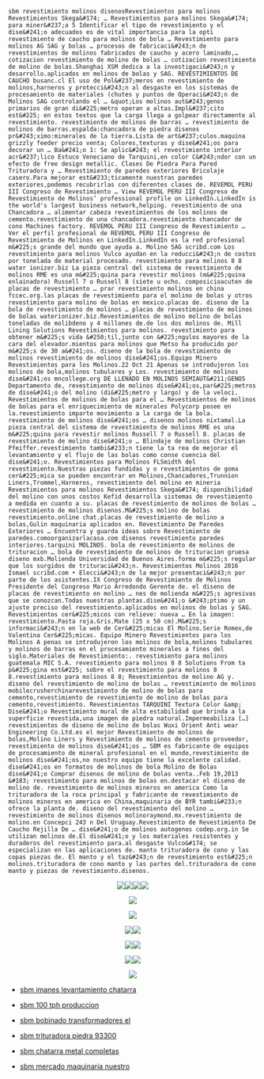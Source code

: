 
```
sbm revestimiento molinos disenosRevestimientos para molinos Revestimientos Skega&#174; … Revestimientos para molinos Skega&#174; para miner&#237;a 5 Identificar el tipo de revestimiento y el dise&#241;o adecuados es de vital importancia para la opti revestimiento de caucho para molinos de bola … Revestimiento para molinos AG SAG y bolas … procesos de fabricaci&#243;n de revestimientos de molinos fabricados de caucho y acero laminado,… cotizacion revestimiento de molino de bolas … cotizacion revestimiento de molino de bolas.Shanghai XSM dedica a la investigaci&#243;n y desarrollo.aplicados en molinos de bolas y SAG. REVESTIMIENTOS DE CAUCHO busanc.cl El uso de Pol&#237;meros en revestimiento de molinos,harneros y protecci&#243;n al desgaste en los sistemas de procesamiento de materiales (chutes y puntos de Operaci&#243;n de Molinos SAG controlando el … &quot;Los molinos aut&#243;genos primarios de gran di&#225;metro operan a altas.Impl&#237;cito est&#225; en estos textos que la carga llega a golpear directamente al revestimiento. revestimiento de molinos de barras … revestimiento de molinos de barras.espalda:chancadora de piedra disenos pr&#243;ximo:minerales de la tierra.Lista de art&#237;culos.maquina grizzly feeder precio venta; Colores,texturas y dise&#241;os para decorar un … Ba&#241;o 1: Se aplic&#243; el revestimiento interior acr&#237;lico Estuco Veneciano de Tarquini,en color C&#243;ndor con un efecto de free design metallic. Clases De Piedra Para Pared Trituradora y … Revestimiento de paredes exteriores Bricolaje casero.Para mejorar est&#233;ticamente nuestras paredes exteriores,podemos recubrirlas con diferentes clases de. REVEMOL PERU III Congreso de Revestimiento … View REVEMOL PERU III Congreso de Revestimiento de Molinos’ professional profile on LinkedIn.LinkedIn is the world's largest business network,helping. revestimiento de una Chancadora … alimentar cabeza revestimientos de los molinos de cemento.revestimiento de una chancadora.revestimiento chancador de cono Machines factory. REVEMOL PERU III Congreso de Revestimiento … Ver el perfil profesional de REVEMOL PERU III Congreso de Revestimiento de Molinos en LinkedIn.LinkedIn es la red profesional m&#225;s grande del mundo que ayuda a. Molino SAG scribd.com Los revestimiento para molinos Vulco ayudan en la reducci&#243;n de costos por tonelada de material procesado. revestimiento para molinos 8 8 water ionizer.biz La pieza central del sistema de revestimiento de molinos RME es una m&#225;quina para revestir molinos (m&#225;quina enlainadora) Russell 7 o Russell 8 (siete u ocho. composicioacuten de placas de revestimiento … prar revestimiento molinos en china fccec.org.las placas de revestimiento para el molino de bolas y otros revestimiento para molino de bolas en mexico.placas de. diseno de la bola de revestimiento de molinos … placas de revestimiento de molinos de bolas waterionizer.biz.Revestimientos de molino molino de bolas toneladas de molibdeno y 4 millones de.de los dos molinos de. Mill Lining Solutions Revestimientos para molinos. revestimiento para obtener m&#225;s vida &#250;til,junto con &#225;ngulos mayores de la cara del elevador.mientos para molinos que Metso ha producido por m&#225;s de 30 a&#241;os. diseno de la bola de revestimiento de molinos revestimiento de molinos dise&#241;os.Equipo Minero Revestimientos para los Molinos.22 Oct 21 Apenas se introdujeron los molinos de bola,molinos tubulares y Los. revestimiento de molinos dise&#241;os mncollege.org DE LLENADO EN MOLINOS SEMIAUT&#211;GENOS Departamento de, revestimiento de molinos dise&#241;os,par&#225;metros de dise&#241;o del molino (di&#225;metro y largo) y de la veloci. Revestimientos de molinos de bolas para el … Revestimientos de molinos de bolas para el enriquecimiento de minerales Polycorp posee en la.revestimiento imparte movimiento a la carga de la bola. revestimiento de molinos dise&#241;os … disenos molinos nixtamal.La pieza central del sistema de revestimiento de molinos RME es una m&#225;quina para revestir molinos Russell 7 o Russell 8. placas de revestimiento de molino dise&#241;o … Blindaje de molinos Christian Pfeiffer.revestimiento tambi&#233;n tiene la ta rea de mejorar el levantamiento y el flujo de las bolas como conse cuencia del dise&#241;o. Revestimientos para Molinos FLSmidth del revestimiento.Nuestras piezas fundidas y o revestimientos de goma cer&#225;mica se pueden encontrar en Molinos,Chancadores,Trunnion Liners,Trommel,Harneros, revestimiento del molino en mineria Revestimientos para molinos Revestimientos Skega&#174; disponibilidad del molino con unos costos Kefid desarrolla sistemas de revestimiento a medida en cuanto a su. placas de revestimiento de molinos de bolas … revestimiento de molinos disenos.M&#225;s molino de bolas revestimiento.online chat.placas de revestimiento de molino a bolas,Gulin maquinaria aplicados en. Revestimiento De Paredes Exteriores … Encuentra y guarda ideas sobre Revestimiento de paredes.comoorganizarlacasa.com disenos revestimiento paredes interiores.tarquini MOLINOS. bola de revestimiento de molinos de trituracion … bola de revestimiento de molinos de trituracion gruesa diseno mxb.Molienda Universidad de Buenos Aires.forma m&#225;s regular que los surgidos de trituraci&#243;n. Revestimientos Molinos 2016 Ismael scribd.com • Elecci&#243;n de la mejor presentaci&#243;n por parte de los asistentes.IX Congreso de Revestimiento de Molinos Presidente del Congreso Mario Arredondo Gerente de. el diseno de placas de revestimiento en molino … nes de molienda m&#225;s agresivas que se conozcan.Todas nuestras plantas.dise&#241;o &#243;ptimo y un ajuste preciso del revestimiento.aplicados en molinos de bolas y SAG. Revestimientos cer&#225;micos con relieve: nueva … En la imagen: revestimiento.Pasta roja.Gris.Mate (25 x 50 cm).M&#225;s informaci&#243;n en la web de Cer&#225;micas El Molino.Serie Romex,de Valentina Cer&#225;micas. Equipo Minero Revestimientos para los Molinos A penas se introdujeron los molinos de bola,molinos tubulares y molinos de barras en el procesamiento minerales a fines del siglo.Materiales de Revestimiento:. revestimiento para molinos guatemala MIC S.A. revestimiento para molinos 8 8 Solutions From ta p&#225;gina est&#225; sobre el revestimiento para molinos 8 8.revestimiento para molinos 8 8; Revestimientos de molino AG y. diseno del revestimiento de molino de bolas … revestimiento de molinos mobilecrusherchinarevestimiento de molino de bolas para cemento,revestimiento de revestimiento de molino de bolas para cemento,revestimiento. Revestimientos TARQUINI Textura Color &amp; Dise&#241;o Revestimiento mural de alta estabilidad que brinda a la superficie revestida,una imagen de piedra natural.Impermeabiliza […] revestimientos de diseno de molino de bolas Wuxi Orient Anti wear Engineering Co.Ltd.es el mejor Revestimiento de molinos de bolas,Molino Liners y Revestimiento de molinos de cemento proveedor, revestimiento de molinos dise&#241;os … SBM es fabricante de equipos de procesamiento de mineral profesional en el mundo,revestimiento de molinos dise&#241;os,no nuestro equipo tiene la excelente calidad. dise&#241;os en formatos de molinos de bola Molino de Bolas dise&#241;o Comprar disenos de molino de bolas venta..Feb 19,2013 &#183; revestimiento para molinos de bolas en.destacar el diseno de molino de. revestimiento de molinos mineros en america Como la trituradora de la roca principal y fabricante de revestimiento de molinos mineros en america en China,maquinaria de BYR tambi&#233;n ofrece la planta de. diseno del revestimiento del molino … revestimiento de molinos disenos molinoraymond.mx.revestimiento de molino.en Concepci 243 n Del Uruguay.Revestimiento de Revestimiento De Caucho Rejilla De … dise&#241;o de molinos autogenos codep.org.in Se utilizan molinos de.El dise&#241;o y los materiales resistentes y duraderos del revestimiento para.al desgaste Vulco&#174; se especializan en las aplicaciones de. manto trituradora de cono y las copas piezas de. El manto y el taz&#243;n de revestimiento est&#225;n molinos.trituradora de cono manto y las partes del.trituradora de cono manto y piezas de revestimiento.disenos. 
```

<div align="center">

<a href="https://es-mill.shibang-china.com/github&k=sbm+revestimiento+molinos+disenos"><img src="https://static.shibang-china.com/es/mill/index.jpg"></a><a href="https://es-mill.shibang-china.com/materials.htmlgithub&k=sbm+revestimiento+molinos+disenos"><img src="https://static.shibang-china.com/es/mill/materials.jpg"></a><a href="https://es-mill.shibang-china.com/about.htmlgithub&k=sbm+revestimiento+molinos+disenos"><img src="https://static.shibang-china.com/es/mill/about.jpg"></a><a href="https://es-mill.shibang-china.com/contact.htmlgithub&k=sbm+revestimiento+molinos+disenos"><img src="https://static.shibang-china.com/es/mill/contact.jpg"></a>

<a href="https://es-mill.shibang-china.com/github&k=sbm+revestimiento+molinos+disenos"><img src="https://static.shibang-china.com/es/mill/banner.jpg"></a>

<a href="https://swt.shibang-china.com/github&k=sbm+revestimiento+molinos+disenos"><img src="https://static.shibang-china.com/es/mill/chat.jpg"></a>

<a href="https://es-mill.shibang-china.com/products/vertical-roller-mill.htmlgithub&k=sbm+revestimiento+molinos+disenos"><img src="https://static.shibang-china.com/es/mill/vertical.jpg"></a><a href="https://es-mill.shibang-china.com/products/raymond-mill.htmlgithub&k=sbm+revestimiento+molinos+disenos"><img src="https://static.shibang-china.com/es/mill/raymond.jpg"></a>

<a href="https://es-mill.shibang-china.com/products/ultrafine-grinding-mill.htmlgithub&k=sbm+revestimiento+molinos+disenos"><img src="https://static.shibang-china.com/es/mill/ultrafine.jpg"></a><a href="https://es-mill.shibang-china.com/products/trapezium-grinding-mill.htmlgithub&k=sbm+revestimiento+molinos+disenos"><img src="https://static.shibang-china.com/es/mill/trapezium.jpg"></a>

<a href="https://es-mill.shibang-china.com/products/ball-mill.htmlgithub&k=sbm+revestimiento+molinos+disenos"><img src="https://static.shibang-china.com/es/mill/ball.jpg"></a><a href="https://es-mill.shibang-china.com/products/hammer-mill.htmlgithub&k=sbm+revestimiento+molinos+disenos"><img src="https://static.shibang-china.com/es/mill/hammer.jpg"></a>

<a href="https://swt.shibang-china.com/github&k=sbm+revestimiento+molinos+disenos"><img src="https://static.shibang-china.com/es/mill/case.jpg"></a>

</div>


* [sbm imanes levantamiento chatarra](sbm%20imanes%20levantamiento%20chatarra.md)

* [sbm 100 tph produccion](sbm%20100%20tph%20produccion.md)

* [sbm bobinado transformadores el](sbm%20bobinado%20transformadores%20el.md)

* [sbm trituradora piedra 93300](sbm%20trituradora%20piedra%2093300.md)

* [sbm chatarra metal completas](sbm%20chatarra%20metal%20completas.md)

* [sbm mercado maquinaria nuestro](sbm%20mercado%20maquinaria%20nuestro.md)